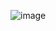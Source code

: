 ![image](https://user-images.githubusercontent.com/76609302/152508833-f3c4d7c7-fb63-4c86-9458-b51f910f6d1c.png)



